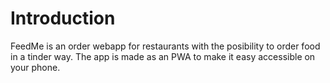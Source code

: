 # Introduction 
FeedMe is an order webapp for restaurants with the posibility to order food in a tinder way. The app is made as an PWA to make it easy accessible on your phone.
